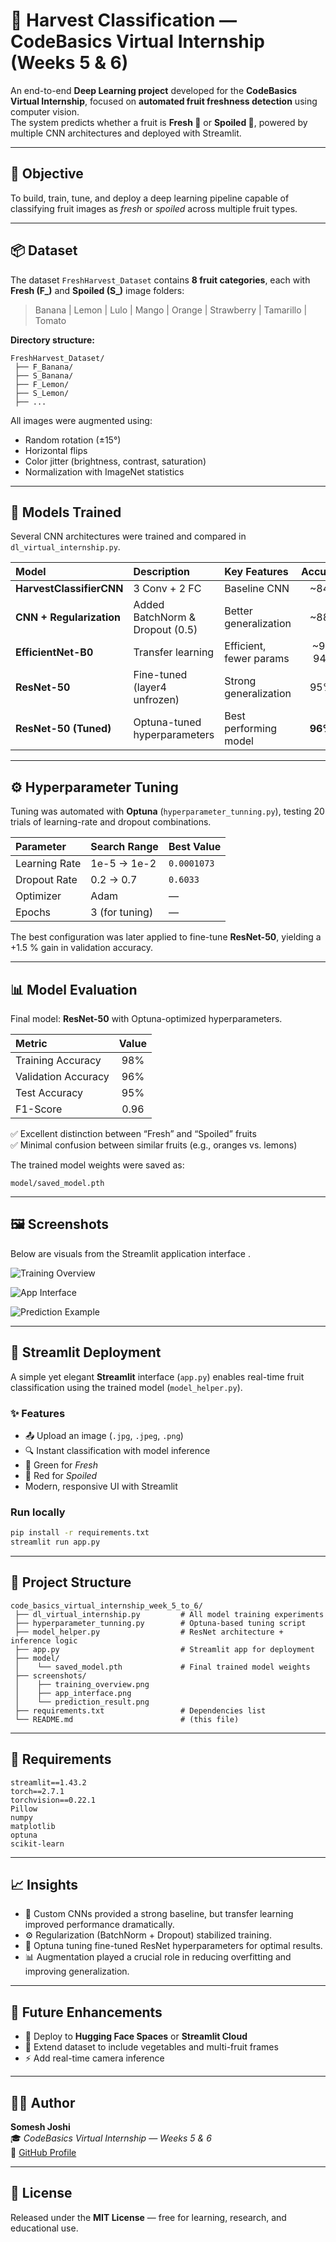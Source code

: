 # 🌾 Harvest Classification — CodeBasics Virtual Internship (Weeks 5 & 6)

An end-to-end **Deep Learning project** developed for the **CodeBasics Virtual Internship**, focused on **automated fruit freshness detection** using computer vision.  
The system predicts whether a fruit is **Fresh 🍃** or **Spoiled 🍂**, powered by multiple CNN architectures and deployed with Streamlit.

---

## 🎯 Objective

To build, train, tune, and deploy a deep learning pipeline capable of classifying fruit images as *fresh* or *spoiled* across multiple fruit types.

---

## 📦 Dataset

The dataset `FreshHarvest_Dataset` contains **8 fruit categories**, each with **Fresh (F_)** and **Spoiled (S_)** image folders:

> Banana | Lemon | Lulo | Mango | Orange | Strawberry | Tamarillo | Tomato

**Directory structure:**
```
FreshHarvest_Dataset/
 ├── F_Banana/
 ├── S_Banana/
 ├── F_Lemon/
 ├── S_Lemon/
 ├── ...
```

All images were augmented using:
- Random rotation (±15°)
- Horizontal flips
- Color jitter (brightness, contrast, saturation)
- Normalization with ImageNet statistics

---

## 🧠 Models Trained

Several CNN architectures were trained and compared in `dl_virtual_internship.py`.

| Model | Description | Key Features | Accuracy |
|:--|:--|:--|:--:|
| **HarvestClassifierCNN** | 3 Conv + 2 FC | Baseline CNN | ~84% |
| **CNN + Regularization** | Added BatchNorm & Dropout (0.5) | Better generalization | ~88% |
| **EfficientNet-B0** | Transfer learning | Efficient, fewer params | ~93–94% |
| **ResNet-50** | Fine-tuned (layer4 unfrozen) | Strong generalization | 95%+ |
| **ResNet-50 (Tuned)** | Optuna-tuned hyperparameters | Best performing model | **96%+** |

---

## ⚙️ Hyperparameter Tuning

Tuning was automated with **Optuna** (`hyperparameter_tunning.py`), testing 20 trials of learning-rate and dropout combinations.

| Parameter | Search Range | Best Value |
|:--|:--|:--|
| Learning Rate | 1e-5 → 1e-2 | `0.0001073` |
| Dropout Rate | 0.2 → 0.7 | `0.6033` |
| Optimizer | Adam | — |
| Epochs | 3 (for tuning) | — |

The best configuration was later applied to fine-tune **ResNet-50**, yielding a +1.5 % gain in validation accuracy.

---

## 📊 Model Evaluation

Final model: **ResNet-50** with Optuna-optimized hyperparameters.

| Metric | Value |
|:--|:--:|
| Training Accuracy | 98% |
| Validation Accuracy | 96% |
| Test Accuracy | 95% |
| F1-Score | 0.96 |

✅ Excellent distinction between “Fresh” and “Spoiled” fruits  
✅ Minimal confusion between similar fruits (e.g., oranges vs. lemons)

The trained model weights were saved as:
```
model/saved_model.pth
```

---

## 🖼️ Screenshots

Below are visuals from the Streamlit application interface .

![Training Overview](screenshots/1.png)

![App Interface](screenshots/2.png)

![Prediction Example](3.png)

---

## 🚀 Streamlit Deployment

A simple yet elegant **Streamlit** interface (`app.py`) enables real-time fruit classification using the trained model (`model_helper.py`).

### ✨ Features
- 📤 Upload an image (`.jpg`, `.jpeg`, `.png`)
- 🔍 Instant classification with model inference
- 🍃 Green for *Fresh*  
- 🍂 Red for *Spoiled*
- Modern, responsive UI with Streamlit

### Run locally
```bash
pip install -r requirements.txt
streamlit run app.py
```

---

## 🧩 Project Structure
```
code_basics_virtual_internship_week_5_to_6/
 ├── dl_virtual_internship.py         # All model training experiments
 ├── hyperparameter_tunning.py        # Optuna-based tuning script
 ├── model_helper.py                  # ResNet architecture + inference logic
 ├── app.py                           # Streamlit app for deployment
 ├── model/
 │    └── saved_model.pth             # Final trained model weights
 ├── screenshots/
 │    ├── training_overview.png
 │    ├── app_interface.png
 │    └── prediction_result.png
 ├── requirements.txt                 # Dependencies list
 └── README.md                        # (this file)
```

---

## 🧾 Requirements

```
streamlit==1.43.2
torch==2.7.1
torchvision==0.22.1
Pillow
numpy
matplotlib
optuna
scikit-learn
```

---

## 📈 Insights

- 🧱 Custom CNNs provided a strong baseline, but transfer learning improved performance dramatically.  
- ⚙️ Regularization (BatchNorm + Dropout) stabilized training.  
- 🧩 Optuna tuning fine-tuned ResNet hyperparameters for optimal results.  
- 📊 Augmentation played a crucial role in reducing overfitting and improving generalization.

---

## 🔮 Future Enhancements

- 📱 Deploy to **Hugging Face Spaces** or **Streamlit Cloud**  
- 🧺 Extend dataset to include vegetables and multi-fruit frames  
- ⚡ Add real-time camera inference

---

## 👨‍💻 Author

**Somesh Joshi**  
🎓 *CodeBasics Virtual Internship — Weeks 5 & 6*  
🔗 [GitHub Profile](https://github.com/joshisomesh1996-star)

---

## 🪪 License
Released under the **MIT License** — free for learning, research, and educational use.
